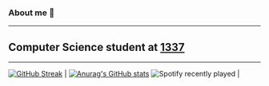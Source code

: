 ### About me 👋
------------
Computer Science student at [1337](https://1337.ma/) 
------------
------------
[![GitHub Streak](http://github-readme-streak-stats.herokuapp.com?user=Nellaoui&theme=darcula&hide_border=false)](https://git.io/streak-stats) | [![Anurag's GitHub stats](https://github-readme-stats.vercel.app/api?username=nellaoui&theme=darcula&hide_border=false)](https://github.com/anuraghazra/github-readme-stats)
![Spotify recently played](https://spotify-recently-played-readme.vercel.app/api?user=y7i89kmwuat5ncsm88hd90yg3) | 
<!--
**Nellaoui/Nellaoui** is a ✨ _special_ ✨ repository because its `README.md` (this file) appears on your GitHub profile.

Here are some ideas to get you started:

- 🔭 I’m currently working on Curses_1337
- 🌱 I’m currently learning C
- 🤔 I’m looking for help with my peer
- 💬 Ask me about only c
- 📫 How to reach me: any social network
- 😄 Pronouns: Donpha
- ⚡ Fun fact: m a black boy
